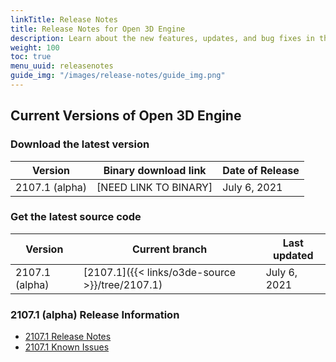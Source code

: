 ```yaml
---
linkTitle: Release Notes
title: Release Notes for Open 3D Engine
description: Learn about the new features, updates, and bug fixes in the current release of Open 3D Engine.
weight: 100
toc: true
menu_uuid: releasenotes
guide_img: "/images/release-notes/guide_img.png"
---
```


## Current Versions of Open 3D Engine

### Download the latest version

| Version        | Binary download link          |  Date of Release   |
|----------------|-------------------------------|--------------------|
| 2107.1 (alpha) | [NEED LINK TO BINARY]         |  July 6, 2021      |

### Get the latest source code

| Version         | Current branch                   |  Last updated      |
|-----------------|----------------------------------|--------------------|
| 2107.1 (alpha) | [2107.1]({{< links/o3de-source >}}/tree/2107.1) |  July 6, 2021      |

### 2107.1 (alpha) Release Information

* [2107.1 Release Notes](archive/2107-1-release-notes)
* [2107.1 Known Issues](archive/2107-1-known-issues)
